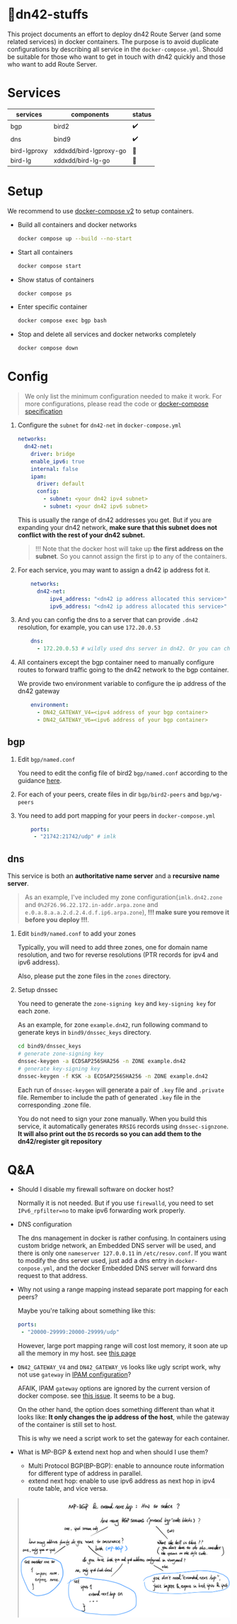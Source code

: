 # 📜dn42-stuffs

This project documents an effort to deploy dn42 Route Server (and some related services) in docker containers. The purpose is to avoid duplicate configurations by describing all service in the `docker-compose.yml`. Should be suitable for those who want to get in touch with dn42 quickly and those who want to add Route Server.

# Services

|services|components|status|
|----|----|----|
|bgp|bird2|✔️|
|dns|bind9|✔️|
|bird-lgproxy|xddxdd/bird-lgproxy-go|🚧|
|bird-lg|xddxdd/bird-lg-go|🚧|

# Setup

We recommend to use [docker-compose v2](https://docs.docker.com/compose/cli-command/#install-on-linux) to setup containers. 

- Build all containers and docker networks
  ```sh
  docker compose up --build --no-start
  ```
- Start all containers
  ```sh
  docker compose start
  ``` 
- Show status of containers
  ```sh
  docker compose ps
  ```
- Enter specific container
  ```sh
  docker compose exec bgp bash
  ```
- Stop and delete all services and docker networks completely
  ```sh
  docker compose down
  ```

# Config

> We only list the minimum configuration needed to make it work. For more configurations, please read the code or [docker-compose specification](https://docs.docker.com/compose/compose-file/)


1. Configure the `subnet` for `dn42-net` in `docker-compose.yml`

    ```yml
    networks:
      dn42-net:
        driver: bridge
        enable_ipv6: true
        internal: false
        ipam:
          driver: default
          config:
            - subnet: <your dn42 ipv4 subnet>
            - subnet: <your dn42 ipv6 subnet>
    ```
    This is usually the range of dn42 addresses you get. But if you are expanding your dn42 network, **make sure that this subnet does not conflict with the rest of your dn42 subnet.**

    > !!! Note that the docker host will take up **the first address on the subnet**. So you cannot assign the first ip to any of the containers.

1. For each service, you may want to assign a dn42 ip address fot it.

    ```yml
        networks:
          dn42-net:
              ipv4_address: "<dn42 ip address allocated this service>"
              ipv6_address: "<dn42 ip address allocated this service>"
    ```

2. And you can config the dns to a server that can provide `.dn42` resolution, for example, you can use `172.20.0.53`

    ```yml
        dns: 
          - 172.20.0.53 # wildly used dns server in dn42. Or you can change this to your dns service ip address
    ```

3. All containers except the bgp container need to manually configure routes to forward traffic going to the dn42 network to the bgp container.
   
   We provide two environment variable to configure the ip address of the dn42 gateway

    ```yml
        environment:
          - DN42_GATEWAY_V4=<ipv4 address of your bgp container>
          - DN42_GATEWAY_V6=<ipv6 address of your bgp container>
    ```
## bgp

1. Edit `bgp/named.conf`
   
   You need to edit the config file of bird2 `bgp/named.conf` according to the guidance [here](https://dn42.eu/howto/Bird2).

2. For each of your peers, create files in dir `bgp/bird2-peers` and `bgp/wg-peers`

3. You need to add port mapping for your peers in `docker-compose.yml`
   
   ```yml
       ports:
        - "21742:21742/udp" # imlk
   ```

## dns

This service is both an **authoritative name server** and a **recursive name server**.

> As an example, I've included my zone configuration(`imlk.dn42.zone` and `0%2F26.96.22.172.in-addr.arpa.zone` and `e.0.a.8.a.a.2.d.2.4.d.f.ip6.arpa.zone`), **!!! make sure you remove it before you deploy !!!**.

1. Edit `bind9/named.conf` to add your zones
   
   Typically, you will need to add three zones, one for domain name resolution, and two for reverse resolutions (PTR records for ipv4 and ipv6 address).

   Also, please put the zone files in the `zones` directory.

2. Setup dnssec
   
   You need to generate the `zone-signing key` and `key-signing key` for each zone.

   As an example, for zone `example.dn42`, run following command to generate keys in `bind9/dnssec_keys` directory.

   ```sh
   cd bind9/dnssec_keys
   # generate zone-signing key
   dnssec-keygen -a ECDSAP256SHA256 -n ZONE example.dn42
   # generate key-signing key
   dnssec-keygen -f KSK -a ECDSAP256SHA256 -n ZONE example.dn42
   ```
   Each run of `dnssec-keygen` will generate a pair of `.key` file and `.private` file. Remember to include the path of generated `.key` file in the corresponding .zone file.

   You do not need to sign your zone manually. When you build this service, it automatically generates `RRSIG` records using `dnssec-signzone`. **It will also print out the `DS` records so you can add them to the dn42/register git repository**

# Q&A

- Should I disable my firewall software on docker host?
  
  Normally it is not needed. But if you use `firewalld`, you need to set `IPv6_rpfilter=no` to make ipv6 forwarding work properly.

- DNS configuration
  
  The dns management in docker is rather confusing. In containers using custom bridge network, an Embedded DNS server will be used, and there is only one `nameserver 127.0.0.11` in `/etc/resov.conf`. If you want to modify the dns server used, just add a dns entry in `docker-conpose.yml`, and the docker Embedded DNS server will forward dns request to that address.

- Why not using a range mapping instead separate port mapping for each peers?
  
  Maybe you're talking about something like this:
  ```yml
  ports:
   - "20000-29999:20000-29999/udp"
  ```
  However, large port mapping range will cost lost memory, it soon ate up all the memory in my host. see [this page](https://forums.docker.com/t/i-have-a-docker-container-that-needs-to-expose-10-000-ports/96048/15)

- `DN42_GATEWAY_V4` and `DN42_GATEWAY_V6` looks like ugly script work, why not use `gateway` in [IPAM configuration](https://docs.docker.com/compose/compose-file/#ipam)?
  
  AFAIK, IPAM `gateway` options are ignored by the current version of docker compose. see [this issue](https://github.com/docker/compose/issues/8742). It seems to be a bug.

  On the other hand, the option does something different than what it looks like: **It only changes the ip address of the host**, while the gateway of the container is still set to host.

  This is why we need a script work to set the gateway for each container.

- What is MP-BGP & extend next hop and when should I use them?
  - Multi Protocol BGP(BP-BGP): enable to announce route information for different type of address in parallel.
  - extend next hop: enable to use ipv6 address as next hop in ipv4 route table, and vice versa.

  ![](./assets/mp-bgp-and-extend-next-hop.png)
